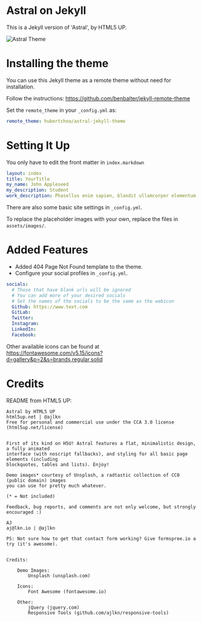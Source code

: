 # Astral on Jekyll

This is a Jekyll version of 'Astral', by HTML5 UP.

![Astral Theme](astral_theme.png)

# Installing the theme

You can use this Jekyll theme as a remote theme without need for installation.

Follow the instructions: https://github.com/benbalter/jekyll-remote-theme

Set the `remote_theme` in your `_config.yml` as:
```yml
remote_theme: hubertchoo/astral-jekyll-theme
```

# Setting It Up

You only have to edit the front matter in `index.markdown`
```yml
layout: index
title: YourTitle
my_name: John Appleseed
my_description: Student
work_description: Phasellus enim sapien, blandit ullamcorper elementum eu, condimentum eu elit. Vestibulum ante ipsum primis in faucibus orci luctus et ultrices posuere cubilia luctus elit eget interdum.
```

There are also some basic site settings in `_config.yml`.

To replace the placeholder images with your own, replace the files in `assets/images/`.

# Added Features

- Added 404 Page Not Found template to the theme.
- Configure your social profiles in `_config.yml`.

```yml
socials:
  # Those that have blank urls will be ignored
  # You can add more of your desired socials
  # Set the names of the socials to be the same as the webicon
  Github: https://www.text.com
  GitLab:
  Twitter:
  Instagram:
  LinkedIn:
  Facebook:
```

Other available icons can be found at https://fontawesome.com/v5.15/icons?d=gallery&p=2&s=brands,regular,solid

# Credits

README from HTML5 UP:

```
Astral by HTML5 UP
html5up.net | @ajlkn
Free for personal and commercial use under the CCA 3.0 license (html5up.net/license)


First of its kind on H5U! Astral features a flat, minimalistic design, a fully animated
interface (with noscript fallbacks), and styling for all basic page elements (including
blockquotes, tables and lists). Enjoy!

Demo images* courtesy of Unsplash, a radtastic collection of CC0 (public domain) images
you can use for pretty much whatever.

(* = Not included)

Feedback, bug reports, and comments are not only welcome, but strongly encouraged :)

AJ
aj@lkn.io | @ajlkn

PS: Not sure how to get that contact form working? Give formspree.io a try (it's awesome).


Credits:

	Demo Images:
		Unsplash (unsplash.com)

	Icons:
		Font Awesome (fontawesome.io)

	Other:
		jQuery (jquery.com)
		Responsive Tools (github.com/ajlkn/responsive-tools)
```